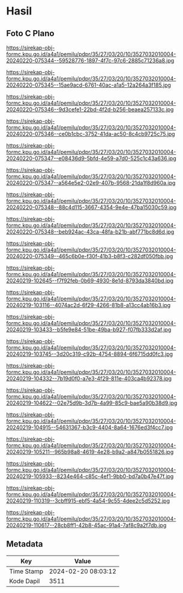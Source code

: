 # Hasil

## Foto C Plano

https://sirekap-obj-formc.kpu.go.id/a4a1/pemilu/pdpr/35/27/03/20/10/3527032010004-20240220-075344--59528776-1897-4f7c-97c6-2885c71236a8.jpg

https://sirekap-obj-formc.kpu.go.id/a4a1/pemilu/pdpr/35/27/03/20/10/3527032010004-20240220-075345--15ae9acd-6761-40ac-a1a5-12a264a3f185.jpg

https://sirekap-obj-formc.kpu.go.id/a4a1/pemilu/pdpr/35/27/03/20/10/3527032010004-20240220-075346--9d3cefe1-22bd-4f2d-b256-beaea257133c.jpg

https://sirekap-obj-formc.kpu.go.id/a4a1/pemilu/pdpr/35/27/03/20/10/3527032010004-20240220-075346--ce0b1cbc-3752-41da-ac50-8c4cb9725c75.jpg

https://sirekap-obj-formc.kpu.go.id/a4a1/pemilu/pdpr/35/27/03/20/10/3527032010004-20240220-075347--e08436d9-5bfd-4e59-a7d0-525c1c43a636.jpg

https://sirekap-obj-formc.kpu.go.id/a4a1/pemilu/pdpr/35/27/03/20/10/3527032010004-20240220-075347--a564e5e2-02e9-407b-9568-21da1f8d960a.jpg

https://sirekap-obj-formc.kpu.go.id/a4a1/pemilu/pdpr/35/27/03/20/10/3527032010004-20240220-075348--88c4d115-3667-4354-9e4e-47ba15030c59.jpg

https://sirekap-obj-formc.kpu.go.id/a4a1/pemilu/pdpr/35/27/03/20/10/3527032010004-20240220-075348--beb924ac-43ca-48fa-b21b-abf771bc8d6d.jpg

https://sirekap-obj-formc.kpu.go.id/a4a1/pemilu/pdpr/35/27/03/20/10/3527032010004-20240220-075349--465c6b0e-f30f-41b3-b8f3-c282df050fbb.jpg

https://sirekap-obj-formc.kpu.go.id/a4a1/pemilu/pdpr/35/27/03/20/10/3527032010004-20240219-102645--f7f92feb-0b69-4930-8e1d-8793da3840bd.jpg

https://sirekap-obj-formc.kpu.go.id/a4a1/pemilu/pdpr/35/27/03/20/10/3527032010004-20240219-103116--4074ac2d-6f29-4266-81b8-a13cc4ab16b3.jpg

https://sirekap-obj-formc.kpu.go.id/a4a1/pemilu/pdpr/35/27/03/20/10/3527032010004-20240219-103433--b5fe9e84-51be-49ba-b927-f07fb333d2af.jpg

https://sirekap-obj-formc.kpu.go.id/a4a1/pemilu/pdpr/35/27/03/20/10/3527032010004-20240219-103745--3d20c319-c92b-4754-8894-6f6715dd0fc3.jpg

https://sirekap-obj-formc.kpu.go.id/a4a1/pemilu/pdpr/35/27/03/20/10/3527032010004-20240219-104332--7b19d0f0-a7e3-4f29-811e-403ca4b92378.jpg

https://sirekap-obj-formc.kpu.go.id/a4a1/pemilu/pdpr/35/27/03/20/10/3527032010004-20240219-104622--02e75d9b-3d7b-4a99-85c9-bae5a90b38d9.jpg

https://sirekap-obj-formc.kpu.go.id/a4a1/pemilu/pdpr/35/27/03/20/10/3527032010004-20240219-104915--54631367-b3c9-4404-8a64-1676ed3f4cc7.jpg

https://sirekap-obj-formc.kpu.go.id/a4a1/pemilu/pdpr/35/27/03/20/10/3527032010004-20240219-105211--965b98a8-4619-4e28-b9a2-a847b0551826.jpg

https://sirekap-obj-formc.kpu.go.id/a4a1/pemilu/pdpr/35/27/03/20/10/3527032010004-20240219-105933--8234e464-c85c-4ef1-9bb0-bd7a0b47e47f.jpg

https://sirekap-obj-formc.kpu.go.id/a4a1/pemilu/pdpr/35/27/03/20/10/3527032010004-20240219-110319--3cbff915-ebf5-4a54-9c55-4dee2c5d5252.jpg

https://sirekap-obj-formc.kpu.go.id/a4a1/pemilu/pdpr/35/27/03/20/10/3527032010004-20240219-110617--28cb8ff1-42b8-45ac-91a4-7af8c9a2f7db.jpg


## Metadata

| Key        | Value               |
| ---------- | ------------------- |
| Time Stamp | 2024-02-20 08:03:12 |
| Kode Dapil | 3511                |



